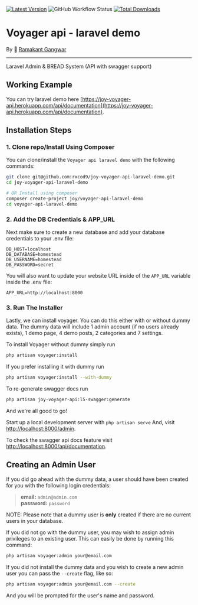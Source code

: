 [![Latest Version](https://img.shields.io/github/v/release/rxcod9/joy-voyager-api-laravel-demo?style=flat-square)](https://github.com/rxcod9/joy-voyager-api-laravel-demo/releases)
![GitHub Workflow Status](https://img.shields.io/github/workflow/status/rxcod9/joy-voyager-api-laravel-demo/tests?label=tests)
[![Total Downloads](https://img.shields.io/packagist/dt/joy/voyager-api-laravel-demo.svg?style=flat-square)](https://packagist.org/packages/joy/voyager-api-laravel-demo)

# **Voyager api** - laravel demo
By 🐼 [Ramakant Gangwar](https://github.com/rxcod9)

<hr>

Laravel Admin & BREAD System (API with swagger support)

## Working Example

You can try laravel demo here [https://joy-voyager-api.herokuapp.com/api/documentation](https://joy-voyager-api.herokuapp.com/api/documentation).

## Installation Steps

### 1. Clone repo/Install Using Composer

You can clone/install the `Voyager api laravel demo` with the following commands:

```bash
git clone git@github.com:rxcod9/joy-voyager-api-laravel-demo.git
cd joy-voyager-api-laravel-demo

# OR Install using composer
composer create-project joy/voyager-api-laravel-demo
cd voyager-api-laravel-demo
```

### 2. Add the DB Credentials & APP_URL

Next make sure to create a new database and add your database credentials to your .env file:

```
DB_HOST=localhost
DB_DATABASE=homestead
DB_USERNAME=homestead
DB_PASSWORD=secret
```

You will also want to update your website URL inside of the `APP_URL` variable inside the .env file:

```
APP_URL=http://localhost:8000
```

### 3. Run The Installer

Lastly, we can install voyager. You can do this either with or without dummy data.
The dummy data will include 1 admin account (if no users already exists), 1 demo page, 4 demo posts, 2 categories and 7 settings.

To install Voyager without dummy simply run

```bash
php artisan voyager:install
```

If you prefer installing it with dummy run

```bash
php artisan voyager:install --with-dummy
```

To re-generate swagger docs run

```bash
php artisan joy-voyager-api:l5-swagger:generate
```

And we're all good to go!

Start up a local development server with `php artisan serve` And, visit [http://localhost:8000/admin](http://localhost:8000/admin).

To check the swagger api docs feature visit [http://localhost:8000/api/documentation](http://localhost:8000/api/documentation).

## Creating an Admin User

If you did go ahead with the dummy data, a user should have been created for you with the following login credentials:

>**email:** `admin@admin.com`   
>**password:** `password`

NOTE: Please note that a dummy user is **only** created if there are no current users in your database.

If you did not go with the dummy user, you may wish to assign admin privileges to an existing user.
This can easily be done by running this command:

```bash
php artisan voyager:admin your@email.com
```

If you did not install the dummy data and you wish to create a new admin user you can pass the `--create` flag, like so:

```bash
php artisan voyager:admin your@email.com --create
```

And you will be prompted for the user's name and password.
